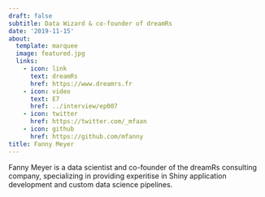 ```yaml
---
draft: false
subtitle: Data Wizard & co-founder of dreamRs
date: '2019-11-15'
about:
  template: marquee
  image: featured.jpg
  links:
    - icon: link
      text: dreamRs
      href: https://www.dreamrs.fr
    - icon: video
      text: E7
      href: ../interview/ep007
    - icon: twitter
      href: https://twitter.com/_mfaan
    - icon: github
      href: https://github.com/mfanny
title: Fanny Meyer
---
```


Fanny Meyer is a data scientist and co-founder of the dreamRs consulting company, specializing in providing experitise in Shiny application development and custom data science pipelines.
